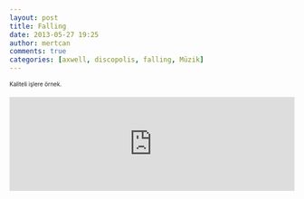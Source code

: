 ```yaml
---
layout: post
title: Falling
date: 2013-05-27 19:25
author: mertcan
comments: true
categories: [axwell, discopolis, falling, Müzik]
---
```

<div><span style="font-size: x-small;">Kaliteli işlere örnek.</span></div><div><br /></div><iframe frameborder="no" height="166" scrolling="no" src="https://w.soundcloud.com/player/?url=http%3A%2F%2Fapi.soundcloud.com%2Ftracks%2F89456979" width="100%"></iframe>
